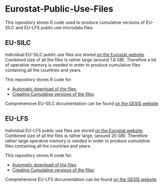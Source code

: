 # Eurostat-Public-Use-Files

This repository stores R code used to produce cumulative versions of EU-SILC and EU-LFS public use microdata files.

## EU-SILC

Individual EU-SILC public use files are stored [on the Eurostat website](https://ec.europa.eu/eurostat/web/microdata/statistics-on-income-and-living-conditions). Combined size of all the files is rather large (around 1.8 GB). Therefore a lot of operative memory is needed in order to produce cumulative files containing all the countries and years.

This repository stores R code for:

* [Automatic download of the files](https://github.com/Zbignevgricevic/Eurostat-Public-Use-Files/blob/master/SILC/EU%20SILC%20PUF%20Automatic%20Download.Rmd).
* [Creating Cumulative versions of the files](https://github.com/Zbignevgricevic/Eurostat-Public-Use-Files/blob/master/SILC/EU%20SILC%20PUF%20data%20management.Rmd).

Comprehensive EU-SILC documentation can be found [on the GESIS website](https://www.gesis.org/en/missy/materials/EU-SILC/documents/guidelines)

## EU-LFS

Individual EU-LFS public use files are stored [on the Eurostat website](https://ec.europa.eu/eurostat/web/microdata/labour-force-survey). Combined size of all the files is rather large. (around 20 GB). Therefore rather large operative memory is needed in order to produce cumulative files containing all the countries and years. 

This repository stores R code for:

* [Automatic download of the files](LFS/EU%20LFS%20PUF%20Automatic%20Download.Rmd).
* [Creating Cumulative versions of the files](https://github.com/Zbignevgricevic/Eurostat-Public-Use-Files/blob/master/LFS/EU%20LFS%20%20PUF%20Data%20Management.Rmd).

Comprehensive EU-LFS documentation can be found [on the GESIS website](https://www.gesis.org/en/missy/metadata/EU-LFS/)
